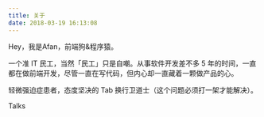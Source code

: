 ```yaml
---
title: 关于
date: 2018-03-19 16:13:08
---
```


Hey，我是Afan，前端狗&程序猿。

一个准 IT 民工，当然「民工」只是自嘲。从事软件开发差不多 5 年的时间，一直都在做前端开发，尽管一直在写代码，但内心却一直藏着一颗做产品的心。

轻微强迫症患者，态度坚决的 Tab 换行卫道士（这个问题必须打一架才能解决）。

Talks